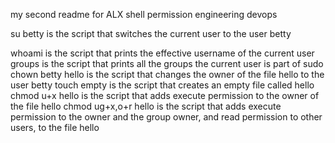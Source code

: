 my second readme for ALX shell permission engineering devops

su betty is the script that switches the current user to the user betty

whoami is the script that prints the effective username of the current user
groups is the script that prints all the groups the current user is part of
sudo chown betty hello is the script that changes the owner of the file hello to the user betty
touch empty is the  script that creates an empty file called hello
chmod u+x hello is the  script that adds execute permission to the owner of the file hello
chmod ug+x,o+r hello is the  script that adds execute permission to the owner and the group owner, and read permission to other users, to the file hello
